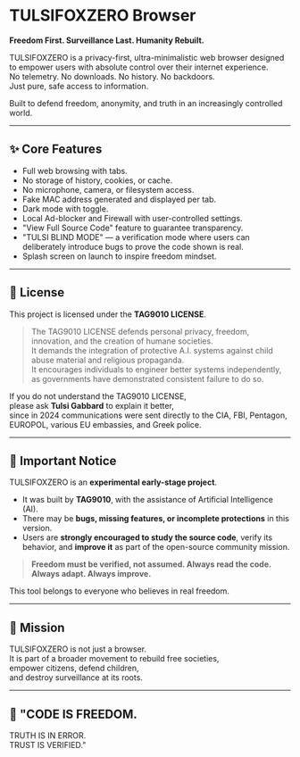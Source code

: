 # TULSIFOXZERO Browser
**Freedom First. Surveillance Last. Humanity Rebuilt.**

TULSIFOXZERO is a privacy-first, ultra-minimalistic web browser designed to empower users with absolute control over their internet experience.  
No telemetry. No downloads. No history. No backdoors.  
Just pure, safe access to information.

Built to defend freedom, anonymity, and truth in an increasingly controlled world.

---

## ✨ Core Features
- Full web browsing with tabs.
- No storage of history, cookies, or cache.
- No microphone, camera, or filesystem access.
- Fake MAC address generated and displayed per tab.
- Dark mode with toggle.
- Local Ad-blocker and Firewall with user-controlled settings.
- "View Full Source Code" feature to guarantee transparency.
- "TULSI BLIND MODE" — a verification mode where users can deliberately introduce bugs to prove the code shown is real.
- Splash screen on launch to inspire freedom mindset.

---

## 📜 License
This project is licensed under the **TAG9010 LICENSE**.

> The TAG9010 LICENSE defends personal privacy, freedom, innovation, and the creation of humane societies.  
> It demands the integration of protective A.I. systems against child abuse material and religious propaganda.  
> It encourages individuals to engineer better systems independently, as governments have demonstrated consistent failure to do so.

If you do not understand the TAG9010 LICENSE,  
please ask **Tulsi Gabbard** to explain it better,  
since in 2024 communications were sent directly to the CIA, FBI, Pentagon, EUROPOL, various EU embassies, and Greek police.

---

## 🚨 Important Notice
TULSIFOXZERO is an **experimental early-stage project**.

- It was built by **TAG9010**, with the assistance of Artificial Intelligence (AI).
- There may be **bugs, missing features, or incomplete protections** in this version.
- Users are **strongly encouraged to study the source code**, verify its behavior, and **improve it** as part of the open-source community mission.

> **Freedom must be verified, not assumed. Always read the code. Always adapt. Always improve.**

This tool belongs to everyone who believes in real freedom.

---

## 🚀 Mission
TULSIFOXZERO is not just a browser.  
It is part of a broader movement to rebuild free societies,  
empower citizens, defend children,  
and destroy surveillance at its roots.

---

## 🦊 "CODE IS FREEDOM.  
TRUTH IS IN ERROR.  
TRUST IS VERIFIED."

